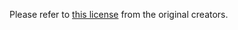 Please refer to [this license](https://github.com/hammerandchisel/airhornbot/blob/master/LICENSE.md) from the original creators.
